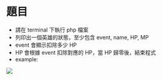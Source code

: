 # 題目

- 請在 terminal 下執行 php 檔案
- 列印出一個英雄的狀態，至少包含 event, name,  HP, MP
- event 會顯示扣除多少 HP
- HP 會根據 event 扣除對應的 HP，當 HP 歸零後，結束程式
- example:


![](https://soj-use.s3.ap-northeast-1.amazonaws.com/heroStates.gif)